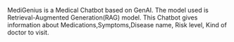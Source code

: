 MediGenius is a Medical Chatbot based on GenAI.
The model used is Retrieval-Augmented Generation(RAG) model.
This Chatbot gives information about Medications,Symptoms,Disease name, Risk level, Kind of doctor to visit.
